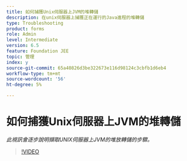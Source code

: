 ```yaml
---
title: 如何捕獲Unix伺服器上JVM的堆轉儲
description: 在unix伺服器上捕獲正在運行的Java進程的堆轉儲
type: Troubleshooting
product: forms
role: Admin
level: Intermediate
version: 6.5
feature: Foundation JEE
topic: 管理
index: y
source-git-commit: 65a40826d3be322673e116d98124c3cbfb1d6eb4
workflow-type: tm+mt
source-wordcount: '56'
ht-degree: 5%

---
```



# 如何捕獲Unix伺服器上JVM的堆轉儲

*此視訊會逐步說明擷取UNIX伺服器上JVM的堆放轉儲的步驟。*

>[!VIDEO](https://video.tv.adobe.com/v/335489?quality=9&learn=on)